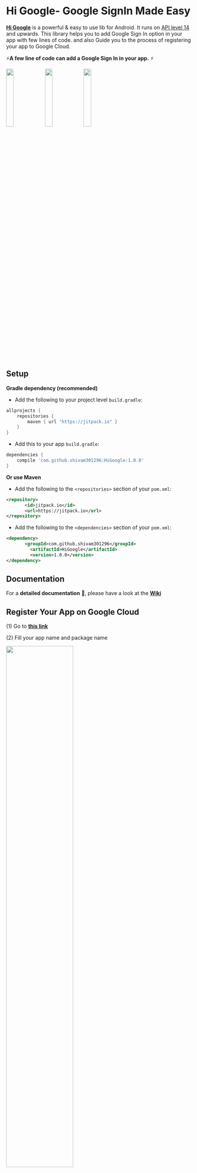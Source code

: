 # Hi Google- Google SignIn Made Easy


[**Hi Google**](https://github.com/shivam301296/HiGoogle)  is a powerful & easy to use lib for Android. It runs on [API level 14](http://developer.android.com/guide/topics/manifest/uses-sdk-element.html#ApiLevels) and upwards. 
This library helps you to add Google Sign In option in your app with few lines of code. and also Guide you to the process of registering your app to Google Cloud.

:zap:**A few line of code can add a Google Sign In in your app.** :zap:


<img src="Images/11.png" width="20%"></img>
<img src="Images/12.png" width="20%"></img>
<img src="Images/13.png" width="20%"></img>


Setup
-----

**Gradle dependency (recommended)** 

  -  Add the following to your project level `build.gradle`:
 
```gradle
allprojects {
	repositories {
		maven { url "https://jitpack.io" }
	}
}
```
  -  Add this to your app `build.gradle`:
 
```gradle
dependencies {
	compile 'com.github.shivam301296:HiGoogle:1.0.0'
}
```

**Or use Maven**
- Add the following to the `<repositories>` section of your `pom.xml`:

 ```xml
<repository>
        <id>jitpack.io</id>
        <url>https://jitpack.io</url>
</repository>
```
- Add the following to the `<dependencies>` section of your `pom.xml`:

 ```xml
<dependency>
        <groupId>com.github.shivam301296</groupId>
	      <artifactId>HiGoogle</artifactId>
	      <version>1.0.0</version>
</dependency>
```

## Documentation

For a **detailed documentation** :notebook_with_decorative_cover:, please have a look at the [**Wiki**](https://github.com/shivam301296/HiGoogle/wiki) 


## Register Your App on Google Cloud

(1) Go to [**this link**](https://developers.google.com/mobile/add?platform=android&cntapi=signin&cnturl=https:%2F%2Fdevelopers.google.com%2Fidentity%2Fsign-in%2Fandroid%2Fsign-in%3Fconfigured%3Dtrue&cntlbl=Continue%20Adding%20Sign-In)

(2) Fill your app name and package name

<img src="Images/21.png" width="60%"></img>

(3) Next it will ask for SHA1 Certificate. For getting SHA1 Certificate for your app, In your Android Studio
Right Side (vertical) 
**Gradle> Project Name> Project Name(root)> Tasks> android> signingReport (double click)**

<img src="Images/22.png" width="50%"></img>

(4) It will generate Signin report. Copy the SHA1 Certificate from it

<img src="Images/23.png" width="60%"></img>

(5) Fill this SHA1 Certificate in the form and click Generate Configuration file

<img src="Images/24.png" width="60%"></img>

(6) Download 'google-services.json' file

<img src="Images/25.png" width="60%"></img>

(7) Paste this file in Android Studio
First Switch to Project View
**Project Name> app> (Paste here)**

<img src="Images/26.png" width="40%"></img>

DONE


## IN YOUR APP

### Add SignIn Button in design xml file
```
<com.google.android.gms.common.SignInButton
        android:layout_width="wrap_content"
        android:layout_height="wrap_content"
        android:id="@+id/googleSignInB"
        android:layout_centerInParent="true"/>
```
	
## In your Activity class

(1) Define hiGoogle globally
```
HiGoogle hiGoogle;
```
(2) Initilize it in onCreate method
```
hiGoogle = new HiGoogle(this, this);
```
(3) On signIn button click, call signIn method
```
hiGoogle.signIn(new OnLoginListener() {
                    @Override
                    public void onSuccess(GoogleSignInAccount account) {
                        display("Sign in Successful");
                        tv.setText("SignIn Successful");
                        tv.append("\nEmail:- " + account.getEmail());
                        tv.append("\nName:- " + account.getDisplayName());
                        Glide.with(getApplicationContext()).load(account.getPhotoUrl()).into(profileIv);
                        tv.append("\nID:- "+account.getId());
                    }

                    @Override
                    public void onFailed(String why) {
                        display("Sign in failed");
                        tv.setText("Sign in failed due to:- \n"+why);
                    }
                });
```

(4) Override onActivityResult in your activity and call hiGoogle.fromActivityResult(...) method from inside
```
@Override
    protected void onActivityResult(int requestCode, int resultCode, Intent data) {
        super.onActivityResult(requestCode, resultCode, data);
        hiGoogle.fromActivityResult(requestCode, data);
    }
```
 
 DONE
 

#### Works on
* Android 4.0.1 (Ice Cream Sandwich) and above.

### Permissions
* Does not require any special permission

### Built With

* [Android Studio](https://developer.android.com/studio/index.html) - The Official IDE for Android

### Third party libraries
* No external library dependency

### Authors

* **Shivam Agrawal** - [Rising Hope](http://risinghopeapps.weebly.com/)

### Version 
* Version 1.0.0

## License 
* see [LICENSE](/LICENSE) file

